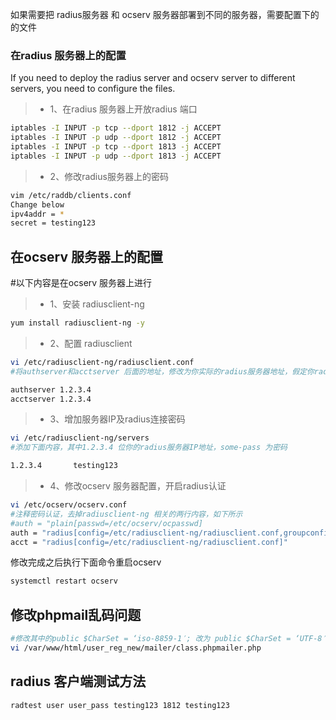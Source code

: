 如果需要把 radius服务器 和 ocserv 服务器部署到不同的服务器，需要配置下的的文件

### 在radius 服务器上的配置 ###
If you need to deploy the radius server and ocserv server to different servers, you need to configure the files.
> * 1、在radius 服务器上开放radius 端口
```bash 
iptables -I INPUT -p tcp --dport 1812 -j ACCEPT
iptables -I INPUT -p udp --dport 1812 -j ACCEPT
iptables -I INPUT -p tcp --dport 1813 -j ACCEPT
iptables -I INPUT -p udp --dport 1813 -j ACCEPT
```
> * 2、修改radius服务器上的密码
```bash 
vim /etc/raddb/clients.conf
Change below
ipv4addr = *
secret = testing123
```
## 在ocserv 服务器上的配置
#以下内容是在ocserv 服务器上进行
> * 1、安装 radiusclient-ng
```bash
yum install radiusclient-ng -y
```

> * 2、配置 radiusclient
```bash
vi /etc/radiusclient-ng/radiusclient.conf
#将authserver和acctserver 后面的地址，修改为你实际的radius服务器地址，假定你radius服务器地址为 1.2.3.4:

authserver 1.2.3.4
acctserver 1.2.3.4
```

> * 3、增加服务器IP及radius连接密码
```bash
vi /etc/radiusclient-ng/servers
#添加下面内容，其中1.2.3.4 位你的radius服务器IP地址，some-pass 为密码

1.2.3.4       testing123
```
> * 4、修改ocserv 服务器配置，开启radius认证
```bash
vi /etc/ocserv/ocserv.conf
#注释密码认证，去掉radiusclient-ng 相关的两行内容，如下所示
#auth = "plain[passwd=/etc/ocserv/ocpasswd]
auth = "radius[config=/etc/radiusclient-ng/radiusclient.conf,groupconfig=true]"
acct = "radius[config=/etc/radiusclient-ng/radiusclient.conf]"
```
修改完成之后执行下面命令重启ocserv
```bash
systemctl restart ocserv
```
## 修改phpmail乱码问题 ##
```bash
#修改其中的public $CharSet = ‘iso-8859-1′; 改为 public $CharSet = ‘UTF-8′;
vi /var/www/html/user_reg_new/mailer/class.phpmailer.php
```

## radius 客户端测试方法 ##
```bash
radtest user user_pass testing123 1812 testing123
```


